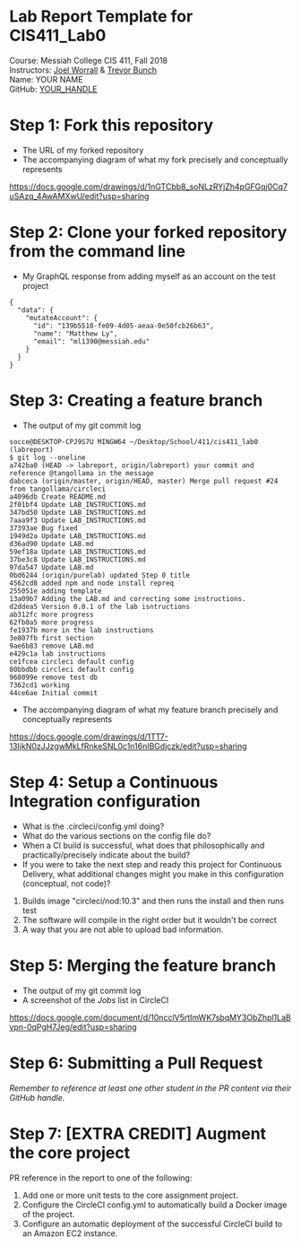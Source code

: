 # Lab Report Template for CIS411_Lab0
Course: Messiah College CIS 411, Fall 2018<br/>
Instructors: [Joel Worrall](https://github.com/tangollama) & [Trevor Bunch](https://github.com/trevordbunch)<br/>
Name: YOUR NAME<br/>
GitHub: [YOUR_HANDLE](https://github.com/YOUR_HANDLE)<br/>

# Step 1: Fork this repository
- The URL of my forked repository
- The accompanying diagram of what my fork precisely and conceptually represents

https://docs.google.com/drawings/d/1nGTCbb8_soNLzRYjZh4pGFGqj0Cq7uSAzq_4AwAMXwU/edit?usp=sharing

# Step 2: Clone your forked repository from the command line
- My GraphQL response from adding myself as an account on the test project
```
{
  "data": {
    "mutateAccount": {
      "id": "139b5518-fe09-4d05-aeaa-0e50fcb26b63",
      "name": "Matthew Ly",
      "email": "ml1390@messiah.edu"
    }
  }
}
```

# Step 3: Creating a feature branch
- The output of my git commit log
```
socce@DESKTOP-CPJ9S7U MINGW64 ~/Desktop/School/411/cis411_lab0 (labreport)
$ git log --oneline
a742ba0 (HEAD -> labreport, origin/labreport) your commit and reference @tangollama in the message
dabceca (origin/master, origin/HEAD, master) Merge pull request #24 from tangollama/circleci
a4096db Create README.md
2f01bf4 Update LAB_INSTRUCTIONS.md
347bd50 Update LAB_INSTRUCTIONS.md
7aaa9f3 Update LAB_INSTRUCTIONS.md
37393ae Bug fixed
1949d2a Update LAB_INSTRUCTIONS.md
d36ad90 Update LAB.md
59ef18a Update LAB_INSTRUCTIONS.md
37be3c8 Update LAB_INSTRUCTIONS.md
97da547 Update LAB.md
0bd6244 (origin/purelab) updated Step 0 title
4562cd8 added npm and node install repreq
255051e adding template
13a09b7 Adding the LAB.md and correcting some instructions.
d2ddea5 Version 0.0.1 of the lab isntructions
ab312fc more progress
62fb0a5 more progress
fe1937b more in the lab instructions
3e807fb first section
9ae6b83 remove LAB.md
e429c1a lab instructions
ce1fcea circleci default config
80bbdbb circleci default config
968099e remove test db
7362cd1 working
44ce6ae Initial commit

```
- The accompanying diagram of what my feature branch precisely and conceptually represents

https://docs.google.com/drawings/d/1TT7-13IjkN0zJJzgwMkLfRnkeSNL0c1n16nIBGdjczk/edit?usp=sharing

# Step 4: Setup a Continuous Integration configuration
- What is the .circleci/config.yml doing?
- What do the various sections on the config file do?
- When a CI build is successful, what does that philosophically and practically/precisely indicate about the build?
- If you were to take the next step and ready this project for Continuous Delivery, what additional changes might you make in this configuration (conceptual, not code)?

1. Builds image "circleci/nod:10.3" and then runs the install and then runs test
2. The software will compile in the right order but it wouldn't be correct
3. A way that you are not able to upload bad information.

# Step 5: Merging the feature branch
* The output of my git commit log
* A screenshot of the _Jobs_ list in CircleCI

https://docs.google.com/document/d/10ncclV5rtImWK7sbqMY3ObZhpl1LaBvpn-0qPgH7Jeg/edit?usp=sharing

# Step 6: Submitting a Pull Request
_Remember to reference at least one other student in the PR content via their GitHub handle._

# Step 7: [EXTRA CREDIT] Augment the core project
PR reference in the report to one of the following:
1. Add one or more unit tests to the core assignment project. 
2. Configure the CircleCI config.yml to automatically build a Docker image of the project.
3. Configure an automatic deployment of the successful CircleCI build to an Amazon EC2 instance.
